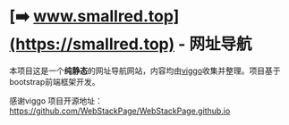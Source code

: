 [➡️ www.smallred.top](https://smallred.top) - 网址导航
===

本项目这是一个**纯静态**的网址导航网站，内容均由[viggo](http://viggoz.com)收集并整理。项目基于bootstrap前端框架开发。

感谢viggo
项目开源地址：https://github.com/WebStackPage/WebStackPage.github.io



